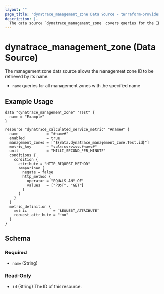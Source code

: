 ```yaml
---
layout: ""
page_title: "dynatrace_management_zone Data Source - terraform-provider-dynatrace"
description: |-
  The data source `dynatrace_management_zone` covers queries for the ID of a management zone based on name
---
```


# dynatrace_management_zone (Data Source)

The management zone data source allows the management zone ID to be retrieved by its name.

- `name` queries for all management zones with the specified name

## Example Usage

```
data "dynatrace_management_zone" "Test" {
  name = "Example"
}

resource "dynatrace_calculated_service_metric" "#name#" {
  name             = "#name#"
  enabled          = true
  management_zones = ["${data.dynatrace_management_zone.Test.id}"]
  metric_key       = "calc:service.#name#"
  unit             = "MILLI_SECOND_PER_MINUTE"
  conditions {
    condition {
      attribute = "HTTP_REQUEST_METHOD"
      comparison {
        negate = false
        http_method {
          operator = "EQUALS_ANY_OF"
          values   = ["POST", "GET"]
        }
      }
    }
  }
  metric_definition {
    metric            = "REQUEST_ATTRIBUTE"
    request_attribute = "foo"
  }
}
```

<!-- schema generated by tfplugindocs -->
## Schema

### Required

- `name` (String)

### Read-Only

- `id` (String) The ID of this resource.